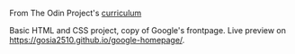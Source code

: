 From The Odin Project's [curriculum](http://www.theodinproject.com/courses/web-development-101/lessons/html-css)

Basic HTML and CSS project, copy of Google's frontpage. Live preview on https://gosia2510.github.io/google-homepage/.
